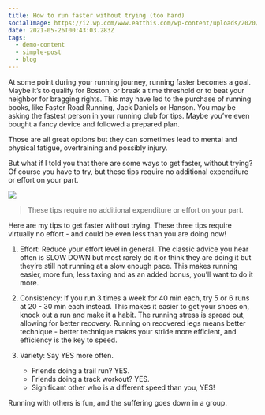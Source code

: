 ```yaml
---
title: How to run faster without trying (too hard)
socialImage: https://i2.wp.com/www.eatthis.com/wp-content/uploads/2020/05/running.jpg?resize=640%2C360&ssl=1
date: 2021-05-26T00:43:03.283Z
tags:
  - demo-content
  - simple-post
  - blog
---
```

At some point during your running journey, running faster becomes a goal. Maybe it’s to qualify for Boston, or break a time threshold or to beat your neighbor for bragging rights. This may have led to the purchase of running books, like Faster Road Running, Jack Daniels or Hanson. You may be asking the fastest person in your running club for tips. Maybe you’ve even bought a fancy device and followed a prepared plan.

Those are all great options but they can sometimes lead to mental and physical fatigue, overtraining and possibly injury. 

But what if I told you that there are some ways to get faster, without trying? Of course you have to try, but these tips require no additional expenditure or effort on your part.

![](https://i2.wp.com/www.eatthis.com/wp-content/uploads/2020/05/running.jpg?resize=640%2C360&ssl=1)

<blockquote>

These tips require no additional expenditure or effort on your part.

</blockquote>

Here are my tips to get faster without trying. These three tips require virtually no effort - and could be even less than you are doing now!

1. Effort: Reduce your effort level in general. The classic advice you hear often is SLOW DOWN but most rarely do it or think they are doing it but they’re still not running at a slow enough pace. This makes running easier, more fun, less taxing and as an added bonus, you’ll want to do it more.
2. Consistency: If you run 3 times a week for 40 min each, try 5 or 6 runs at 20 - 30 min each instead. This makes it easier to get your shoes on, knock out a run and make it a habit. The running stress is spread out, allowing for better recovery. Running on recovered legs means better technique - better technique makes your stride more efficient, and efficiency is the key to speed.
3. Variety: Say YES more often.

   * Friends doing a trail run? YES. 
   * Friends doing a track workout? YES. 
   * Significant other who is a different speed than you, YES! 

Running with others is fun, and the suffering goes down in a group.